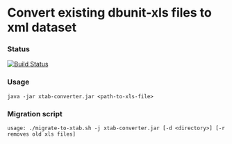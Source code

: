 
Convert existing dbunit-xls files to xml dataset
================================================

### Status
[![Build Status](https://travis-ci.org/TNG/xtab-converter.svg?branch=master)](https://travis-ci.org/TNG/xtab-converter)

### Usage
```
java -jar xtab-converter.jar <path-to-xls-file>
```
### Migration script
```
usage: ./migrate-to-xtab.sh -j xtab-converter.jar [-d <directory>] [-r removes old xls files]
```
